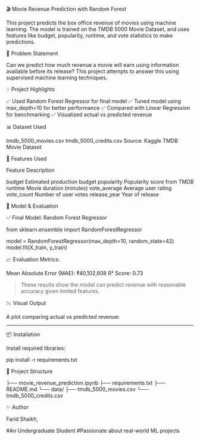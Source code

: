 🎬 Movie Revenue Prediction with Random Forest

This project predicts the box office revenue of movies using machine learning. The model is trained on the TMDB 5000 Movie Dataset, and uses features like budget, popularity, runtime, and vote statistics to make predictions.


📌 Problem Statement

Can we predict how much revenue a movie will earn using information available before its release?
This project attempts to answer this using supervised machine learning techniques.


💡 Project Highlights

✅ Used Random Forest Regressor for final model
✅ Tuned model using max_depth=10 for better performance
✅ Compared with Linear Regression for benchmarking
✅ Visualized actual vs predicted revenue


📊 Dataset Used

tmdb_5000_movies.csv
tmdb_5000_credits.csv
Source: Kaggle TMDB Movie Dataset

🧪 Features Used

Feature	Description

budget	Estimated production budget
popularity	Popularity score from TMDB
runtime	Movie duration (minutes)
vote_average	Average user rating
vote_count	Number of user votes
release_year	Year of release


🔧 Model & Evaluation

✅ Final Model: Random Forest Regressor

from sklearn.ensemble import RandomForestRegressor

model = RandomForestRegressor(max_depth=10, random_state=42)
model.fit(X_train, y_train)

📈 Evaluation Metrics:

Mean Absolute Error (MAE): ₹40,102,608
R² Score: 0.73


> These results show the model can predict revenue with reasonable accuracy given limited features.


📉 Visual Output

A plot comparing actual vs predicted revenue:

---

📦 Installation

Install required libraries:

pip install -r requirements.txt


📁 Project Structure

├── movie_revenue_prediction.ipynb
├── requirements.txt
├── README.md
└── data/
    ├── tmdb_5000_movies.csv
    └── tmdb_5000_credits.csv


✨ Author

Farid Shaikh,

#An Undergraduate Student
#Passionate about real-world ML projects
